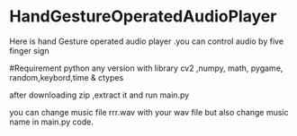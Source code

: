 # HandGestureOperatedAudioPlayer
Here is hand Gesture operated audio player .you can control audio by five finger sign


#Requirement
python any version with library cv2 ,numpy, math, pygame, random,keybord,time & ctypes

after downloading zip ,extract it and run main.py

you can change music file rrr.wav with your wav file but also change music name in main.py code.
